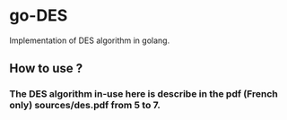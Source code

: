 # go-DES

Implementation of DES algorithm in golang. 

## How to use ?


### The DES algorithm in-use here is describe in the pdf (French only) sources/des.pdf from 5 to 7.
